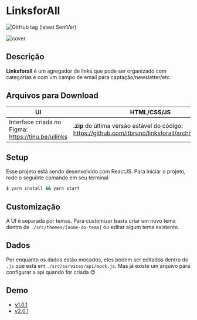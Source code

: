 # LinksforAll

![GitHub tag (latest SemVer)](https://img.shields.io/github/package-json/v/itbruno/linksforall)

![cover](https://cldup.com/v6OkMOSwGX-2000x2000.jpeg)

## Descrição

**Linksforall** é um agregador de links que pode ser organizado com categorias e com um campo de email para captação/newsletter/etc.

## Arquivos para Download

| UI                                                 | HTML/CSS/JS                                                                                            |
| -------------------------------------------------- | ------------------------------------------------------------------------------------------------------ |
| Interface criada no Figma: https://tinu.be/uilinks | **.zip** do última versão estável do código: https://github.com/itbruno/linksforall/archive/master.zip |

## Setup

Esse projeto está sendo desenvolvido com ReactJS. Para iniciar o projeto, rode o seguinte comando em seu terminal:

```sh
$ yarn install && yarn start
```

## Customização

A UI é separada por temas. Para customizar basta criar um novo tema dentro de `./src/themes/[nome-do-tema]` ou editar algum tema existente.

## Dados

Por enquanto os dados estão mocados, eles podem ser editados dentro do `.js` que está em `./src/services/api/mock.js`. Mas já existe um arquivo para configurar a api quando for criada 😉

## Demo

-   [v1.0.1](https://linksforall.surge.sh)
-   [v2.0.1](https://linksforall.vercel.app)
